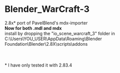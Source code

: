 # Blender_WarCraft-3
2.8x* port of PavelBlend's mdx-importer<br>
<b>Now for both .mdl and mdx</b><br>
install by dropping the "io_scene_warcraft_3" folder in C:\Users\YOU_USER\AppData\Roaming\Blender Foundation\Blender\2.8X\scripts\addons<br>
<br>
<br>
<br>
\* I have only tested it with 2.83.4
